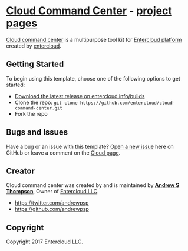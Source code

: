 # [Cloud Command Center](http://entercloud.info) - [project pages](http://github.com/entercloud)

[Cloud command center](http://entercloud.info) is a multipurpose tool kit for [Entercloud platform](http://entercloud.info/) created by [entercloud](http://entercloud.info).

## Getting Started

To begin using this template, choose one of the following options to get started:
* [Download the latest release on entercloud.info/builds](http://entercloud.info:8080)
* Clone the repo: `git clone https://github.com/entercloud/cloud-command-center.git`
* Fork the repo

## Bugs and Issues

Have a bug or an issue with this template? [Open a new issue](https://github.com/entercloud/cloud-command-center/issues) here on GitHub or leave a comment on the [Cloud page](http://facebook.com/entercloud).

## Creator

Cloud command center was created by and is maintained by **[Andrew S Thompson](http://facebook.com/mrinternet305)**, Owner of [Entercloud LLC](http://entercloud.info).

* https://twitter.com/andrewpsp
* https://github.com/andrewpsp


## Copyright

Copyright 2017 Entercloud LLC.
